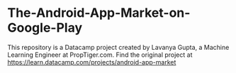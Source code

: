 # The-Android-App-Market-on-Google-Play
This repository is a Datacamp project created by Lavanya Gupta, a Machine Learning Engineer at PropTiger.com. Find the original project at https://learn.datacamp.com/projects/android-app-market
